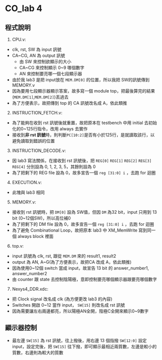 # CO_lab 4

## 程式說明

1. CPU.v:

- clk, rst, SW 為 input 訊號
- CA~CG, AN 為 output 訊號
    - 由 SW 來控制欲顯示的大小
    - CA~CG 來控制顯示 0~9 哪個數字
    - AN 來控制要亮哪一個七段顯示器
- 由於我 lab3 是把 input放在 `MEM.DM[0]` 的位置，所以我把 SW的訊號傳到 MEMORY.v
- 因為要用七段顯示器顯示答案，故多寫一個 module top，把最後算完的結果(`MEM.DM[1]`,`MEM.DM[2]`)丟過去
- 為了方便表示，故把傳到 top 的 CA 訊號改名成 A，依此類推

2. INSTRUCTION_FETCH.v:

- 為了能夠在收到 rst 訊號後就重置，故把原本在 testbench 中用 initial 去初始化的0~125行指令，改用 always 去實作
- 接收到**非 rst 訊號**時，則判斷`PC[10:2]`是否有小於125行，是就讀取該行，以避免讀取到錯誤的位置

3. INSTRUCTION_DECODE.v:

- 因 lab3 寫法關係，在接收到 rst 訊號後，把 `REG[0]` `REG[1]` `REG[2]` `REG[3]` `REG[4]` 分別設為 0, 1, 2, 3, 5，其餘則設為 0
- 為了把剩下的 REG file 設為 0，故多宣告一個 `reg [31:0] i` ，去跑 for 迴圈

4. EXECUTION.v:

- 此塊與 lab3 相同

5. MEMORY.v:

- 接收到 rst 訊號時，把 `DM[0]` 設為 SW值，但因 `DM` 為32 bit，input 只用到 13 bit (0~12個SW)，所以高位補0
- 為了把剩下的 DM file 設為 0，故多宣告一個 `reg [31:0] i` ，去跑 for 迴圈
- 為了避免 Combinational Loop，故把原本 lab3 中 XM_MemWrite 寫到同一個 always block 裡面

6. top.v:

- input 訊號為 clk, rst, 跟從 `MEM.DM` 來的 result1, result2
- output 為 AN, A~G(為了方便表示，故把CA 改成 A，依此類推)
- 因為使用0~12個 switch 當成 input，故宣告 13 bit 的 answer_number1, answer_number2
- 由 counter 跟 state 去控制陰陽極，意即控制要亮哪個顯示器跟要亮哪個數字

7. Nexys4_DDR.xdc:

- 把 Clock signal 改名成 clk (為方便更改 lab3 的內容)
- Switches 開啟 0~12 當作 input， `SW[15]` 則改名成 rst 訊號
- 因為需要讓左右兩邊都亮，所以陽極AN全開，陰極C全開來顯示0~9數字

## 顯示器控制

- 最左邊 `SW[15]` 為 rst 訊號，往上撥後，用右邊 13 個指撥 `SW[12:0]` 設定 input，設定完後，把 `SW[15]` 往下撥，即可顯示最相近兩質數，左邊是較小的質數，右邊則為較大的質數
